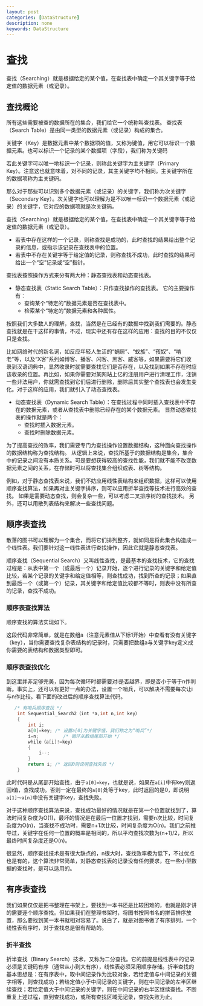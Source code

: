 ```yaml
---
layout: post
categories: [DataStructure]
description: none
keywords: DataStructure
---
```

# 查找
查找（Searching）就是根据给定的某个值，在查找表中确定一个其关键字等于给定值的数据元素（或记录）。

## 查找概论
所有这些需要被查的数据所在的集合，我们给它一个统称叫查找表。 查找表（Search Table）是由同一类型的数据元素（或记录）构成的集合。

关键字（Key）是数据元素中某个数据项的值，又称为键值，用它可以标识一个数据元素。也可以标识一个记录的某个数据项（字段），我们称为关键码

若此关键字可以唯一地标识一个记录，则称此关键字为主关键字（Primary Key）。注意这也就意味着，对不同的记录，其主关键字均不相同。主关键字所在的数据项称为主关键码。

那么对于那些可以识别多个数据元素（或记录）的关键字，我们称为次关键字（Secondary Key）。次关键字也可以理解为是不以唯一标识一个数据元素（或记录）的关键字，它对应的数据项就是次关键码。

查找（Searching）就是根据给定的某个值，在查找表中确定一个其关键字等于给定值的数据元素（或记录）。
- 若表中存在这样的一个记录，则称查找是成功的，此时查找的结果给出整个记录的信息，或指示该记录在查找表中的位置。
- 若表中不存在关键字等于给定值的记录，则称查找不成功，此时查找的结果可给出一个“空”记录或“空”指针。

查找表按照操作方式来分有两大种：静态查找表和动态查找表。
- 静态查找表（Static Search Table）：只作查找操作的查找表。
它的主要操作有：
  - 查询某个“特定的”数据元素是否在查找表中。
  - 检索某个“特定的”数据元素和各种属性。

按照我们大多数人的理解，查找，当然是在已经有的数据中找到我们需要的。静态查找就是在干这样的事情，不过，现实中还有存在这样的应用：查找的目的不仅仅只是查找。

比如网络时代的新名词，如反应年轻人生活的“蜗居”、“蚁族”、“孩奴”、“啃老”等，以及“X客”系列如博客、播客、闪客、黑客、威客等，如果需要将它们收录到汉语词典中，显然收录时就需要查找它们是否存在，以及找到如果不存在时应该收录的位置。再比如，如果你需要对某网站上亿的注册用户进行清理工作，注销一些非法用户，你就需查找到它们后进行删除，删除后其实整个查找表也会发生变化。对于这样的应用，我们就引入了动态查找表。

- 动态查找表（Dynamic Search Table）：在查找过程中同时插入查找表中不存在的数据元素，或者从查找表中删除已经存在的某个数据元素。
显然动态查找表的操作就是两个：
  - 查找时插入数据元素。
  - 查找时删除数据元素。

为了提高查找的效率，我们需要专门为查找操作设置数据结构，这种面向查找操作的数据结构称为查找结构。 从逻辑上来说，查找所基于的数据结构是集合，集合中的记录之间没有本质关系。可是要想获得较高的查找性能，我们就不能不改变数据元素之间的关系，在存储时可以将查找集合组织成表、树等结构。

例如，对于静态查找表来说，我们不妨应用线性表结构来组织数据，这样可以使用顺序查找算法，如果再对主关键字排序，则可以应用折半查找等技术进行高效的查找。 如果是需要动态查找，则会复杂一些，可以考虑二叉排序树的查找技术。 另外，还可以用散列表结构来解决一些查找问题。

## 顺序表查找
散落的图书可以理解为一个集合，而将它们排列整齐，就如同是将此集合构造成一个线性表。我们要针对这一线性表进行查找操作，因此它就是静态查找表。

顺序查找（Sequential Search）又叫线性查找，是最基本的查找技术，它的查找过程是：从表中第一个（或最后一个）记录开始，逐个进行记录的关键字和给定值比较，若某个记录的关键字和给定值相等，则查找成功，找到所查的记录；如果直到最后一个（或第一个）记录，其关键字和给定值比较都不等时，则表中没有所查的记录，查找不成功。

### 顺序表查找算法
顺序查找的算法实现如下。

这段代码非常简单，就是在数组a（注意元素值从下标1开始）中查看有没有关键字（key），当你需要查找复杂表结构的记录时，只需要把数组a与关键字key定义成你需要的表结构和数据类型即可。

### 顺序表查找优化
到这里并非足够完美，因为每次循环时都需要对i是否越界，即是否小于等于n作判断。事实上，还可以有更好一点的办法，设置一个哨兵，可以解决不需要每次让i与n作比较。看下面的改进后的顺序查找算法代码。
```C
   /* 有哨兵顺序查找 */
    int Sequential_Search2（int *a,int n,int key）
    {
        int i;
        a[0]=key; /* 设置a[0]为关键字值，我们称之为“哨兵”*/
        i=n;         /* 循环从数组尾部开始 */
        while（a[i]!=key）
        {
            i--;
        }
        return i; /* 返回0则说明查找失败 */
    }
```

此时代码是从尾部开始查找，由于`a[0]=key`，也就是说，如果在`a[i]`中有key则返回i值，查找成功。否则一定在最终的`a[0]`处等于key，此时返回的是0，即说明`a[1]～a[n]`中没有关键字key，查找失败。

对于这种顺序查找算法来说，查找成功最好的情况就是在第一个位置就找到了，算法时间复杂度为O(1)，最坏的情况是在最后一位置才找到，需要n次比较，时间复杂度为O(n)，当查找不成功时，需要n+1次比较，时间复杂度为O(n)。我们之前推导过，关键字在任何一位置的概率是相同的，所以平均查找次数为(n+1)/2，所以最终时间复杂度还是O(n)。

很显然，顺序查找技术是有很大缺点的，n很大时，查找效率极为低下，不过优点也是有的，这个算法非常简单，对静态查找表的记录没有任何要求，在一些小型数据的查找时，是可以适用的。

## 有序表查找
我们如果仅仅是把书整理在书架上，要找到一本书还是比较困难的，也就是刚才讲的需要逐个顺序查找。但如果我们在整理书架时，将图书按照书名的拼音排序放置，那么要找到某一本书就相对容易了。说白了，就是对图书做了有序排列，一个线性表有序时，对于查找总是很有帮助的。

### 折半查找
折半查找（Binary Search）技术，又称为二分查找。它的前提是线性表中的记录必须是关键码有序（通常从小到大有序），线性表必须采用顺序存储。折半查找的基本思想是：在有序表中，取中间记录作为比较对象，若给定值与中间记录的关键字相等，则查找成功；若给定值小于中间记录的关键字，则在中间记录的左半区继续查找；若给定值大于中间记录的关键字，则在中间记录的右半区继续查找。不断重复上述过程，直到查找成功，或所有查找区域无记录，查找失败为止。















